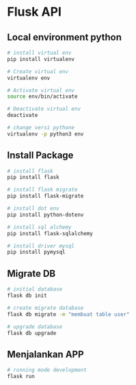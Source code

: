 # Flusk API

## Local environment python

```bash
# install virtual env
pip install virtualenv

# Create virtual env
virtualenv env

# Activate virtual env
source env/bin/activate

# Deactivate virtual env
deactivate

# change versi pythone
virtualenv -p python3 env

```

## Install Package

```bash
# install flask
pip install flask

# install flask migrate
pip install flask-migrate

# install dot env
pip install python-dotenv

# install sql alchemy
pip install flask-sqlalchemy

# install driver mysql
pip install pymysql
```

## Migrate DB

```bash
# initial database
flask db init

# create migrate database
flask db migrate -m "membuat table user"

# upgrade database
flask db upgrade
```

## Menjalankan APP

```bash
# running mode development
flask run
```